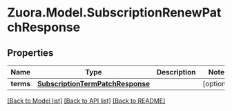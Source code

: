 
# Zuora.Model.SubscriptionRenewPatchResponse

## Properties

Name | Type | Description | Notes
------------ | ------------- | ------------- | -------------
**terms** | [**SubscriptionTermPatchResponse**](SubscriptionTermPatchResponse.md) |  | [optional] 

[[Back to Model list]](../README.md#documentation-for-models)
[[Back to API list]](../README.md#documentation-for-api-endpoints)
[[Back to README]](../README.md)

